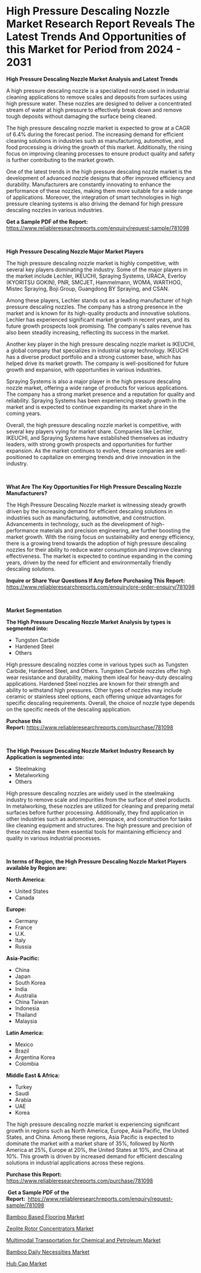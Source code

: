 <p><h1>High Pressure Descaling Nozzle Market Research Report Reveals The Latest Trends And Opportunities of this Market for Period from 2024 - 2031</h1></p><p><strong>High Pressure Descaling Nozzle Market Analysis and Latest Trends</strong></p>
<p><p>A high pressure descaling nozzle is a specialized nozzle used in industrial cleaning applications to remove scales and deposits from surfaces using high pressure water. These nozzles are designed to deliver a concentrated stream of water at high pressure to effectively break down and remove tough deposits without damaging the surface being cleaned.</p><p>The high pressure descaling nozzle market is expected to grow at a CAGR of 6.4% during the forecast period. The increasing demand for efficient cleaning solutions in industries such as manufacturing, automotive, and food processing is driving the growth of this market. Additionally, the rising focus on improving cleaning processes to ensure product quality and safety is further contributing to the market growth.</p><p>One of the latest trends in the high pressure descaling nozzle market is the development of advanced nozzle designs that offer improved efficiency and durability. Manufacturers are constantly innovating to enhance the performance of these nozzles, making them more suitable for a wide range of applications. Moreover, the integration of smart technologies in high pressure cleaning systems is also driving the demand for high pressure descaling nozzles in various industries.</p></p>
<p><strong>Get a Sample PDF of the Report:&nbsp;</strong> <a href="https://www.reliableresearchreports.com/enquiry/request-sample/781098">https://www.reliableresearchreports.com/enquiry/request-sample/781098</a></p>
<p>&nbsp;</p>
<p><strong>High Pressure Descaling Nozzle Major Market Players</strong></p>
<p><p>The high pressure descaling nozzle market is highly competitive, with several key players dominating the industry. Some of the major players in the market include Lechler, IKEUCHI, Spraying Systems, URACA, Everloy (KYORITSU GOKIN), PNR, SMCJET, Hammelmann, WOMA, WARTHOG, Mistec Spraying, Boji Group, Guangdong BY Spraying, and CSAN.</p><p>Among these players, Lechler stands out as a leading manufacturer of high pressure descaling nozzles. The company has a strong presence in the market and is known for its high-quality products and innovative solutions. Lechler has experienced significant market growth in recent years, and its future growth prospects look promising. The company's sales revenue has also been steadily increasing, reflecting its success in the market.</p><p>Another key player in the high pressure descaling nozzle market is IKEUCHI, a global company that specializes in industrial spray technology. IKEUCHI has a diverse product portfolio and a strong customer base, which has helped drive its market growth. The company is well-positioned for future growth and expansion, with opportunities in various industries.</p><p>Spraying Systems is also a major player in the high pressure descaling nozzle market, offering a wide range of products for various applications. The company has a strong market presence and a reputation for quality and reliability. Spraying Systems has been experiencing steady growth in the market and is expected to continue expanding its market share in the coming years.</p><p>Overall, the high pressure descaling nozzle market is competitive, with several key players vying for market share. Companies like Lechler, IKEUCHI, and Spraying Systems have established themselves as industry leaders, with strong growth prospects and opportunities for further expansion. As the market continues to evolve, these companies are well-positioned to capitalize on emerging trends and drive innovation in the industry.</p></p>
<p>&nbsp;</p>
<p><strong>What Are The Key Opportunities For High Pressure Descaling Nozzle Manufacturers?</strong></p>
<p><p>The High Pressure Descaling Nozzle market is witnessing steady growth driven by the increasing demand for efficient descaling solutions in industries such as manufacturing, automotive, and construction. Advancements in technology, such as the development of high-performance materials and precision engineering, are further boosting the market growth. With the rising focus on sustainability and energy efficiency, there is a growing trend towards the adoption of high pressure descaling nozzles for their ability to reduce water consumption and improve cleaning effectiveness. The market is expected to continue expanding in the coming years, driven by the need for efficient and environmentally friendly descaling solutions.</p></p>
<p><strong>Inquire or Share Your Questions If Any Before Purchasing This Report:</strong> <a href="https://www.reliableresearchreports.com/enquiry/pre-order-enquiry/781098">https://www.reliableresearchreports.com/enquiry/pre-order-enquiry/781098</a></p>
<p>&nbsp;</p>
<p><strong>Market Segmentation</strong></p>
<p><strong>The High Pressure Descaling Nozzle Market Analysis by types is segmented into:</strong></p>
<p><ul><li>Tungsten Carbide</li><li>Hardened Steel</li><li>Others</li></ul></p>
<p><p>High pressure descaling nozzles come in various types such as Tungsten Carbide, Hardened Steel, and Others. Tungsten Carbide nozzles offer high wear resistance and durability, making them ideal for heavy-duty descaling applications. Hardened Steel nozzles are known for their strength and ability to withstand high pressures. Other types of nozzles may include ceramic or stainless steel options, each offering unique advantages for specific descaling requirements. Overall, the choice of nozzle type depends on the specific needs of the descaling application.</p></p>
<p><strong>Purchase this Report:&nbsp;</strong><a href="https://www.reliableresearchreports.com/purchase/781098">https://www.reliableresearchreports.com/purchase/781098</a></p>
<p>&nbsp;</p>
<p><strong>The High Pressure Descaling Nozzle Market Industry Research by Application is segmented into:</strong></p>
<p><ul><li>Steelmaking</li><li>Metalworking</li><li>Others</li></ul></p>
<p><p>High pressure descaling nozzles are widely used in the steelmaking industry to remove scale and impurities from the surface of steel products. In metalworking, these nozzles are utilized for cleaning and preparing metal surfaces before further processing. Additionally, they find application in other industries such as automotive, aerospace, and construction for tasks like cleaning equipment and structures. The high pressure and precision of these nozzles make them essential tools for maintaining efficiency and quality in various industrial processes.</p></p>
<p>&nbsp;</p>
<p><strong>In terms of Region, the High Pressure Descaling Nozzle Market Players available by Region are:</strong></p>
<p>
    <p> <strong> North America: </strong>
        <ul>
            <li>United States</li>
            <li>Canada</li>
        </ul>
        </p> 
    <p> <strong> Europe: </strong>
        <ul>
            <li>Germany</li>
            <li>France</li>
            <li>U.K.</li>
            <li>Italy</li>
            <li>Russia</li>
        </ul>
        </p> 
    <p> <strong> Asia-Pacific: </strong>
        <ul>
            <li>China</li>
            <li>Japan</li>
            <li>South Korea</li>
            <li>India</li>
            <li>Australia</li>
            <li>China Taiwan</li>
            <li>Indonesia</li>
            <li>Thailand</li>
            <li>Malaysia</li>
        </ul>
        </p> 
    <p> <strong> Latin America: </strong>
        <ul>
            <li>Mexico</li>
            <li>Brazil</li>
            <li>Argentina Korea</li>
            <li>Colombia</li>
        </ul>
        </p> 
    <p> <strong> Middle East & Africa: </strong>
        <ul>
            <li>Turkey</li>
            <li>Saudi</li>
            <li>Arabia</li>
            <li>UAE</li>
            <li>Korea</li>
        </ul>
    </p>
    </p>
<p><p>The high pressure descaling nozzle market is experiencing significant growth in regions such as North America, Europe, Asia Pacific, the United States, and China. Among these regions, Asia Pacific is expected to dominate the market with a market share of 35%, followed by North America at 25%, Europe at 20%, the United States at 10%, and China at 10%. This growth is driven by increased demand for efficient descaling solutions in industrial applications across these regions.</p></p>
<p><strong>Purchase this Report: </strong><a href="https://www.reliableresearchreports.com/purchase/781098">https://www.reliableresearchreports.com/purchase/781098</a></p>
<p>&nbsp;<strong>Get a Sample PDF of the Report:&nbsp;&nbsp;</strong><a href="https://www.reliableresearchreports.com/enquiry/request-sample/781098">https://www.reliableresearchreports.com/enquiry/request-sample/781098</a></p>
<p><strong></strong></p>
<p><p><a href="https://github.com/CliffMedina6/Market-Research-Report-List-3/blob/main/bamboo-based-flooring-market.md">Bamboo Based Flooring Market</a></p><p><a href="https://github.com/angelajermaine/Market-Research-Report-List-2/blob/main/zeolite-rotor-concentrators-market.md">Zeolite Rotor Concentrators Market</a></p><p><a href="https://issuu.com/reportprime-2/docs/multimodal-transportation-for-chemical-and-petrole">Multimodal Transportation for Chemical and Petroleum Market</a></p><p><a href="https://github.com/provorikovar/Market-Research-Report-List-3/blob/main/bamboo-daily-necessities-market.md">Bamboo Daily Necessities Market</a></p><p><a href="https://issuu.com/reportprime-2/docs/hub-cap-market-size-2030.pptx">Hub Cap Market</a></p></p>